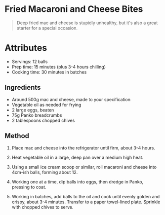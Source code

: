 # Fried Macaroni and Cheese Bites

> Deep fried mac and cheese is stupidly unhealthy, but it's also a great starter for a special occasion.

# Attributes

- Servings: 12 balls
- Prep time: 15 minutes (plus 3-4 hours chilling)
- Cooking time: 30 minutes in batches

## Ingredients

- Around 500g mac and cheese, made to your specification
- Vegetable oil as needed for frying
- 2 large eggs, beaten
- 75g Panko breadcrumbs
- 2 tablespoons chopped chives

## Method

1. Place mac and cheese into the refrigerator until firm, about 3-4 hours.

2. Heat vegetable oil in a large, deep pan over a medium high heat.

3. Using a small ice cream scoop or similar, roll macaroni and cheese into 4cm-ish balls, forming about 12.

4. Working one at a time, dip balls into eggs, then dredge in Panko, pressing to coat.

5. Working in batches, add balls to the oil and cook until evenly golden and crispy, about 3-4 minutes. Transfer to a paper towel-lined plate. Sprinkle with chopped chives to serve.
